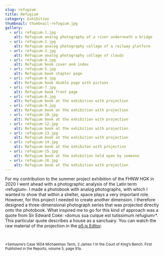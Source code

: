 ```yaml
---
slug: refugium
title: Refugium
category: Exhibition
thumbnail: thumbnail-refugium.jpg
gallery:
  - url: refugium-1.jpg
    alt: Refugium analog photography of a river underneath a bridge
  - url: refugium-2.jpg
    alt: Refugium analog photography collage of a railway platform
  - url: refugium-3.jpg
    alt: Refugium analog photography collage of clouds
  - url: refugium-4.jpg
    alt: Refugium book cover and index 
  - url: refugium-5.jpg
    alt: Refugium book chapter page
  - url: refugium-6.jpg
    alt: Refugium book double page with pictues
  - url: refugium-7.jpg
    alt: Refugium book front page
  - url: refugium-8.jpg
    alt: Refugium book at the exhibition with projection
  - url: refugium-9.jpg
    alt: Refugium book at the exhibition with projection 
  - url: refugium-10.jpg
    alt: Refugium book at the exhibition with projection
  - url: refugium-12.jpg
    alt: Refugium book at the exhibition with projection
  - url: refugium-13.jpg
    alt: Refugium book at the exhibition with projection
  - url: refugium-14.jpg
    alt: Refugium book at the exhibiton with projection
  - url: refugium-15.jpg
    alt: Refugium book at the exhibition held open by someone
  - url: refugium-16.jpg
    alt: Refugium book at the exhibition with projection
---
```

For my contribution to the summer project exhibition of the <span class="uppercase">FHNW HGK</span> in 2020 I went ahead with a photographic analysis of the Latin term ‹refugium›. I made a photobook with analog photographs, with which I wanted to show that within a shelter, space plays a very important role. However, for this project I needed to create another dimension. I therefore designed a three-dimensional photograph series that was projected directly onto the photobook. What inspired me to go for this kind of approach was a quote from Sir Edward Coke: ‹domus sua cuique est tutissimum refugium›*. This particular quote describes a house as a sanctuary.
You can watch the raw material of the projection in the [p5.js Editor](https://editor.p5js.org/refugium/full/8H2PxMUyP "").

<br>

<small>*Semayne’s Case 1604 Michaelmas Term, 2 James 1 In the Court of King’s Bench. First Published in the Reports, volume 5, page 91a.</small>